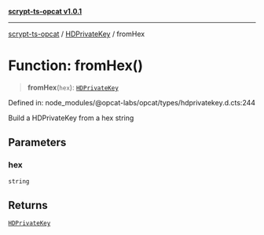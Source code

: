 [**scrypt-ts-opcat v1.0.1**](../../../README.md)

***

[scrypt-ts-opcat](../../../README.md) / [HDPrivateKey](../README.md) / fromHex

# Function: fromHex()

> **fromHex**(`hex`): [`HDPrivateKey`](../../../classes/HDPrivateKey.md)

Defined in: node\_modules/@opcat-labs/opcat/types/hdprivatekey.d.cts:244

Build a HDPrivateKey from a hex string

## Parameters

### hex

`string`

## Returns

[`HDPrivateKey`](../../../classes/HDPrivateKey.md)
